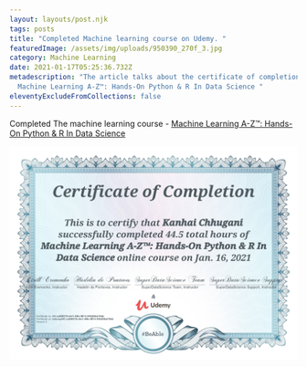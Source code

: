 ```yaml
---
layout: layouts/post.njk
tags: posts
title: "Completed Machine learning course on Udemy. "
featuredImage: /assets/img/uploads/950390_270f_3.jpg
category: Machine Learning
date: 2021-01-17T05:25:36.732Z
metadescription: "The article talks about the certificate of completion for
  Machine Learning A-Z™: Hands-On Python & R In Data Science "
eleventyExcludeFromCollections: false
---
```

Completed The machine learning course - [Machine Learning A-Z™: Hands-On Python & R In Data Science](https://www.udemy.com/course/machinelearning/) 

![](/assets/img/uploads/uc-ca00f279-c0e1-4f6e-9874-3f9d29bd78db.jpg)